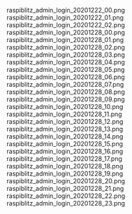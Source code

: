 

raspiblitz_admin_login_20201222_00.png
raspiblitz_admin_login_20201222_01.png
raspiblitz_admin_login_20201222_02.png
raspiblitz_admin_login_20201228_00.png
raspiblitz_admin_login_20201228_01.png
raspiblitz_admin_login_20201228_02.png
raspiblitz_admin_login_20201228_03.png
raspiblitz_admin_login_20201228_04.png
raspiblitz_admin_login_20201228_05.png
raspiblitz_admin_login_20201228_06.png
raspiblitz_admin_login_20201228_07.png
raspiblitz_admin_login_20201228_08.png
raspiblitz_admin_login_20201228_09.png
raspiblitz_admin_login_20201228_10.png
raspiblitz_admin_login_20201228_11.png
raspiblitz_admin_login_20201228_12.png
raspiblitz_admin_login_20201228_13.png
raspiblitz_admin_login_20201228_14.png
raspiblitz_admin_login_20201228_15.png
raspiblitz_admin_login_20201228_16.png
raspiblitz_admin_login_20201228_17.png
raspiblitz_admin_login_20201228_18.png
raspiblitz_admin_login_20201228_19.png
raspiblitz_admin_login_20201228_20.png
raspiblitz_admin_login_20201228_21.png
raspiblitz_admin_login_20201228_22.png
raspiblitz_admin_login_20201228_23.png
